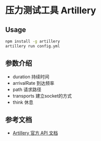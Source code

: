 # 压力测试工具 Artillery

## Usage

```bash
npm install -g artillery
artillery run config.yml
```

## 参数介绍

- duration  持续时间
- arrivalRate 到达频率
- path 请求路径
- transports 建立socket的方式
- think 休息

## 参考文档

- [Artillery 官方 API 文档](https://artillery.io/docs/)